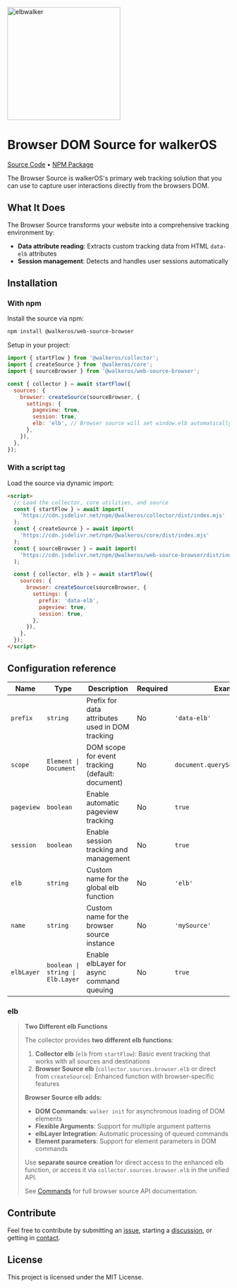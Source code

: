 <p align="left">
  <a href="https://elbwalker.com">
    <img title="elbwalker" src='https://www.elbwalker.com/img/elbwalker_logo.png' width="256px"/>
  </a>
</p>

# Browser DOM Source for walkerOS

[Source Code](https://github.com/elbwalker/walkerOS/tree/main/packages/web/sources/browser)
&bull; [NPM Package](https://www.npmjs.com/package/@walkeros/web-source-browser)

The Browser Source is walkerOS's primary web tracking solution that you can use
to capture user interactions directly from the browsers DOM.

## What It Does

The Browser Source transforms your website into a comprehensive tracking
environment by:

- **Data attribute reading**: Extracts custom tracking data from HTML `data-elb`
  attributes
- **Session management**: Detects and handles user sessions automatically

## Installation

### With npm

Install the source via npm:

```bash
npm install @walkeros/web-source-browser
```

Setup in your project:

```javascript
import { startFlow } from '@walkeros/collector';
import { createSource } from '@walkeros/core';
import { sourceBrowser } from '@walkeros/web-source-browser';

const { collector } = await startFlow({
  sources: {
    browser: createSource(sourceBrowser, {
      settings: {
        pageview: true,
        session: true,
        elb: 'elb', // Browser source will set window.elb automatically
      },
    }),
  },
});
```

### With a script tag

Load the source via dynamic import:

```html
<script>
  // Load the collector, core utilities, and source
  const { startFlow } = await import(
    'https://cdn.jsdelivr.net/npm/@walkeros/collector/dist/index.mjs'
  );
  const { createSource } = await import(
    'https://cdn.jsdelivr.net/npm/@walkeros/core/dist/index.mjs'
  );
  const { sourceBrowser } = await import(
    'https://cdn.jsdelivr.net/npm/@walkeros/web-source-browser/dist/index.mjs'
  );

  const { collector, elb } = await startFlow({
    sources: {
      browser: createSource(sourceBrowser, {
        settings: {
          prefix: 'data-elb',
          pageview: true,
          session: true,
        },
      }),
    },
  });
</script>
```

## Configuration reference

| Name       | Type                             | Description                                      | Required | Example                          |
| ---------- | -------------------------------- | ------------------------------------------------ | -------- | -------------------------------- |
| `prefix`   | `string`                         | Prefix for data attributes used in DOM tracking  | No       | `'data-elb'`                     |
| `scope`    | `Element \| Document`            | DOM scope for event tracking (default: document) | No       | `document.querySelector("#app")` |
| `pageview` | `boolean`                        | Enable automatic pageview tracking               | No       | `true`                           |
| `session`  | `boolean`                        | Enable session tracking and management           | No       | `true`                           |
| `elb`      | `string`                         | Custom name for the global elb function          | No       | `'elb'`                          |
| `name`     | `string`                         | Custom name for the browser source instance      | No       | `'mySource'`                     |
| `elbLayer` | `boolean \| string \| Elb.Layer` | Enable elbLayer for async command queuing        | No       | `true`                           |

### elb

> **Two Different elb Functions**
>
> The collector provides **two different elb functions**:
>
> 1.  **Collector elb** (`elb` from `startFlow`): Basic event tracking that
>     works with all sources and destinations
> 2.  **Browser Source elb** (`collector.sources.browser.elb` or direct from
>     `createSource`): Enhanced function with browser-specific features
>
> **Browser Source elb adds:**
>
> - **DOM Commands**: `walker init` for asynchronous loading of DOM elements
> - **Flexible Arguments**: Support for multiple argument patterns
> - **elbLayer Integration**: Automatic processing of queued commands
> - **Element parameters**: Support for element parameters in DOM commands
>
> Use **separate source creation** for direct access to the enhanced elb
> function, or access it via `collector.sources.browser.elb` in the unified API.
>
> See [Commands](https://www.elbwalker.com/docs/sources/web/browser/commands)
> for full browser source API documentation.

## Contribute

Feel free to contribute by submitting an
[issue](https://github.com/elbwalker/walkerOS/issues), starting a
[discussion](https://github.com/elbwalker/walkerOS/discussions), or getting in
[contact](https://calendly.com/elb-alexander/30min).

## License

This project is licensed under the MIT License.
